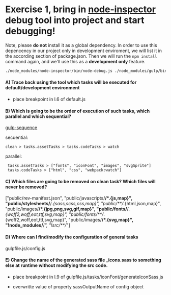 # Exercise 1, bring in [node-inspector](https://www.npmjs.com/package/node-inspector) debug tool into project and start debugging!

Note, please **do not** install it as a global dependency. In order to use this depencency in our project only in development enviroment, we will list it in the according section of package.json. Then we will run the `npm install` command again, and we'll use this as a **development only** feature.

```bash
./node_modules/node-inspector/bin/node-debug.js ./node_modules/gulp/bin/gulp.js --gulpfile ./gulpfile.js
```
#### A) Trace back using the tool which tasks will be executed for default/development environment

- place breakpoint in l.6 of default.js

#### B) Which is going to be the order of execution of such tasks, which parallel and which sequential?

[gulp-sequence](https://www.npmjs.com/package/gulp-sequence)

secuential: 
```
clean > tasks.assetTasks > tasks.codeTasks > watch
```
parallel:
```
 tasks.assetTasks > ["fonts", "iconFont", "images", "svgSprite"]
 tasks.codeTasks > ["html", "css", "webpack:watch"]
```

#### C) Which files are going to be removed on clean task? Which files will never be removed?

 ["public/rev-manifest.json", "public/javascripts/**/*.{js,map}", "public/stylesheets/**/*.{sass,scss,css,map}", "public/**/*.{html,json,map}", "public/images/**/*.{jpg,png,svg,gif,map}", "public/fonts/**/*.{woff2,woff,eot,ttf,svg,map}", "public/fonts/**/*.{woff2,woff,eot,ttf,svg,map}", "public/images/**/*.{svg,map}", "!node_modules/**/*", "!src/**/*"]


#### D) Where can I find/modify the configuration of general tasks

gulpfile.js/config.js


#### E) Change the name of the generated sass file _icons.sass to something else at runtime without modifying the src code.

- place breakpoint in l.9 of gulpfile.js/tasks/iconFont/generateIconSass.js

- overwritte value of property sassOutputName of config object



